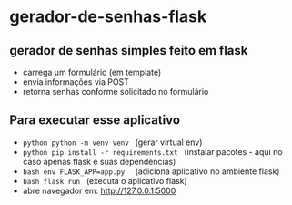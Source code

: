# gerador-de-senhas-flask
## gerador de senhas simples feito em flask

- carrega um formulário (em template)
- envia informações via POST
- retorna senhas conforme solicitado no formulário

## Para executar esse aplicativo

- ```python python -m venv venv ``` (gerar virtual env)
- ```python pip install -r requirements.txt ``` (instalar pacotes - aqui no caso apenas flask e suas dependências)
- ```bash env FLASK_APP=app.py  ``` (adiciona aplicativo no ambiente flask)
- ```bash flask run ``` (executa o aplicativo flask)
- abre navegador em: http://127.0.0.1:5000
